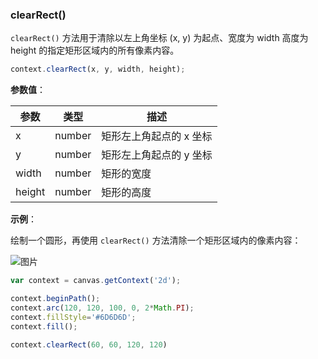 ### clearRect()

`clearRect()` 方法用于清除以左上角坐标 (x, y) 为起点、宽度为 width 高度为 height 的指定矩形区域内的所有像素内容。

```js
context.clearRect(x, y, width, height);
```

**参数值**：

| 参数         |  类型 | 描述                              |
| ------------|------  | ---------------------------------|
| x           | number | 矩形左上角起点的 x 坐标             |
| y           | number | 矩形左上角起点的 y 坐标             |
| width       | number | 矩形的宽度                         |
| height      | number | 矩形的高度                         |


**示例**：

绘制一个圆形，再使用 `clearRect()` 方法清除一个矩形区域内的像素内容：

![图片](/img/game/canvas/clearRect-001.png)

```js
var context = canvas.getContext('2d');

context.beginPath();
context.arc(120, 120, 100, 0, 2*Math.PI);
context.fillStyle='#6D6D6D';
context.fill();

context.clearRect(60, 60, 120, 120)

```